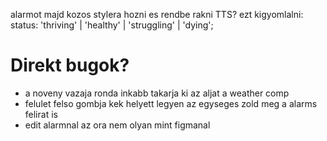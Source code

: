 alarmot majd kozos stylera hozni es rendbe rakni
TTS?
ezt kigyomlalni: status: 'thriving' | 'healthy' | 'struggling' | 'dying';
# Direkt bugok?
- a noveny vazaja ronda inkabb takarja ki az aljat a weather comp
- felulet felso gombja kek helyett legyen az egyseges zold meg a alarms felirat is
- edit alarmnal az ora nem olyan mint figmanal
